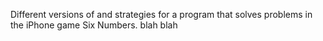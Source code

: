 Different versions of and strategies for a program that solves problems in the iPhone game Six Numbers.
blah blah
